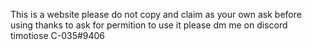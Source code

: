 This is a website please do not copy and claim as your own ask before using thanks to ask for permition to use it please dm me on discord timotiose C-035#9406
